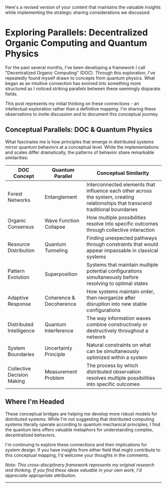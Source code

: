 Here's a revised version of your content that maintains the valuable insights while implementing the strategic sharing considerations we discussed:

# Exploring Parallels: Decentralized Organic Computing and Quantum Physics

For the past several months, I've been developing a framework I call "Decentralized Organic Computing" (DOC). Through this exploration, I've repeatedly found myself drawn to concepts from quantum physics. What began as an intuitive connection has evolved into something more structured as I noticed striking parallels between these seemingly disparate fields.

This post represents my initial thinking on these connections - an intellectual exploration rather than a definitive mapping. I'm sharing these observations to invite discussion and to document this conceptual journey.

## Conceptual Parallels: DOC & Quantum Physics

What fascinates me is how principles that emerge in distributed systems mirror quantum behaviors at a conceptual level. While the implementations and scales differ dramatically, the patterns of behavior share remarkable similarities:

| DOC Concept | Quantum Parallel | Conceptual Similarity |
|-------------|------------------|------------------------|
| Forest Networks | Entanglement | Interconnected elements that influence each other across the system, creating relationships that transcend traditional boundaries |
| Organic Consensus | Wave Function Collapse | How multiple possibilities resolve into specific outcomes through collective interaction |
| Resource Distribution | Quantum Tunneling | Finding unexpected pathways through constraints that would appear impassable in classical systems |
| Pattern Evolution | Superposition | Systems that maintain multiple potential configurations simultaneously before resolving to optimal states |
| Adaptive Response | Coherence & Decoherence | How systems maintain order, then reorganize after disruption into new stable configurations |
| Distributed Intelligence | Quantum Interference | The way information waves combine constructively or destructively throughout a network |
| System Boundaries | Uncertainty Principle | Natural constraints on what can be simultaneously optimized within a system |
| Collective Decision Making | Measurement Problem | The process by which distributed observation resolves multiple possibilities into specific outcomes |

## Where I'm Headed

These conceptual bridges are helping me develop more robust models for distributed systems. While I'm not suggesting that distributed computing systems literally operate according to quantum mechanical principles, I find the quantum lens offers valuable metaphors for understanding complex, decentralized behaviors.

I'm continuing to explore these connections and their implications for system design. If you have insights from either field that might contribute to this conceptual mapping, I'd welcome your thoughts in the comments.

*Note: This cross-disciplinary framework represents my original research and thinking. If you find these ideas valuable in your own work, I'd appreciate appropriate attribution.*

---
